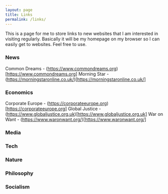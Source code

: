 ```yaml
---
layout: page
title: Links
permalink: /links/
---
```


This is a page for me to store links to new websites that I am interested in visiting regularly.  Basically it will  be my homepage on my browser so I can easily get to websites. Feel free to use.

### News 
Common Dreams - (https://www.commondreams.org)[https://www.commondreams.org]
Morning Star - (https://morningstaronline.co.uk/)[https://morningstaronline.co.uk/]


### Economics
Corporate Europe - (https://corporateeurope.org)[https://corporateeurope.org]
Global Justice - (https://www.globaljustice.org.uk)[https://www.globaljustice.org.uk]
War on Want - (https://www.waronwant.org/)[https://www.waronwant.org/]

### Media


### Tech


### Nature 

### Philosophy

### Socialism
